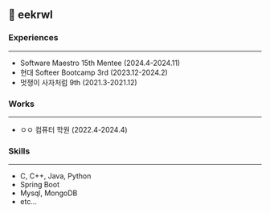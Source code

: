 ## 👻 eekrwl


### Experiences 
---
- Software Maestro 15th Mentee (2024.4-2024.11)
- 현대 Softeer Bootcamp 3rd (2023.12-2024.2)
- 멋쟁이 사자처럼 9th (2021.3-2021.12)

### Works
---
- ㅇㅇ 컴퓨터 학원 (2022.4-2024.4)

### Skills
---
- C, C++, Java, Python
- Spring Boot
- Mysql, MongoDB
- etc...


<!--
**eekrwl/eekrwl** is a ✨ _special_ ✨ repository because its `README.md` (this file) appears on your GitHub profile.

Here are some ideas to get you started:

- 🔭 I’m currently working on ...
- 🌱 I’m currently learning ...
- 👯 I’m looking to collaborate on ...
- 🤔 I’m looking for help with ...
- 💬 Ask me about ...
- 📫 How to reach me: ...
- 😄 Pronouns: ...
- ⚡ Fun fact: ...
-->
